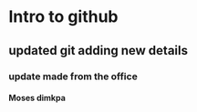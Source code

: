 # Intro to github

## updated git adding new details

### update made from the office

#### Moses dimkpa
